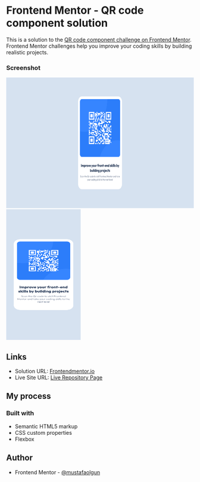 # Frontend Mentor - QR code component solution

This is a solution to the [QR code component challenge on Frontend Mentor](https://www.frontendmentor.io/challenges/qr-code-component-iux_sIO_H). Frontend Mentor challenges help you improve your coding skills by building realistic projects. 


### Screenshot

<img src="./design/Screenshot-dekstop.png" alt="dekstop design" width="800" height="350" />
<img src="./design/Screenshot-mobile.png" alt="mobile design" width="200" height="350" />


## Links

- Solution URL: [Frontendmentor.io](https://www.frontendmentor.io/solutions/qrcodecomponentmain-using-flex-css-W8p8za-7GA)
- Live Site URL: [Live Repository Page](https://mustafaolgun.github.io/qr-code-component-main/)

## My process

### Built with

- Semantic HTML5 markup
- CSS custom properties
- Flexbox

## Author

- Frontend Mentor - [@mustafaolgun](https://www.frontendmentor.io/profile/mustafaolgun)